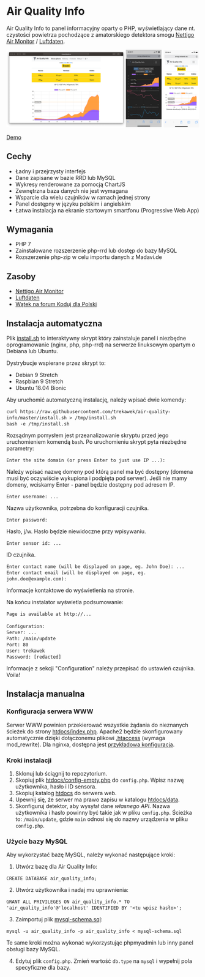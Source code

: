 # Air Quality Info

Air Quality Info to panel informacyjny oparty o PHP, wyświetlający dane nt. czystości powietrza pochodzące z amatorskiego detektora smogu [Nettigo Air Monitor](https://easyeda.com/nettigo/Nettigo-Air-Monitor) / [Luftdaten](https://luftdaten.info/en/construction-manual/).

![Screenshot](img/screenshot-pl.png)

[Demo](http://smog.rekawek.eu/)

## Cechy

* Ładny i przejrzysty interfejs
* Dane zapisane w bazie RRD lub MySQL
* Wykresy renderowane za pomocją ChartJS
* Zewnętrzna baza danych nie jest wymagana
* Wsparcie dla wielu czujników w ramach jednej strony
* Panel dostępny w języku polskim i angielskim
* Łatwa instalacja na ekranie startowym smartfonu (Progressive Web App)

## Wymagania

* PHP 7
* Zainstalowane rozszerzenie php-rrd lub dostęp do bazy MySQL
* Rozszerzenie php-zip w celu importu danych z Madavi.de

## Zasoby

* [Nettigo Air Monitor](https://easyeda.com/nettigo/Nettigo-Air-Monitor/)
* [Luftdaten](https://luftdaten.info/en/construction-manual/)
* [Wątek na forum Koduj dla Polski](https://forum.kodujdlapolski.pl/t/strona-informacyjna-dla-czujnika-luftdaten/3217/35)

## Instalacja automatyczna

Plik [install.sh](install.sh) to interaktywny skrypt który zainstaluje panel i niezbędne oprogramowanie (nginx, php, php-rrd) na serwerze linuksowym opartym o Debiana lub Ubuntu.

Dystrybucje wspierane przez skrypt to:

* Debian 9 Stretch
* Raspbian 9 Stretch
* Ubuntu 18.04 Bionic

Aby uruchomić automatyczną instalację, należy wpisać dwie komendy:

```
curl https://raw.githubusercontent.com/trekawek/air-quality-info/master/install.sh > /tmp/install.sh
bash -e /tmp/install.sh
```

Rozsądnym pomysłem jest przeanalizowanie skryptu przed jego uruchomieniem komendą `bash`. Po uruchomieniu skrypt pyta niezbędne parametry:

```
Enter the site domain (or press Enter to just use IP ...):
```
Należy wpisać nazwę domeny pod którą panel ma być dostępny (domena musi być oczywiście wykupiona i podpięta pod serwer). Jeśli nie mamy domeny, wciskamy Enter - panel będzie dostępny pod adresem IP.

```
Enter username: ...
```
Nazwa użytkownika, potrzebna do konfiguracji czujnika.

```
Enter password:
```
Hasło, j/w. Hasło będzie niewidoczne przy wpisywaniu.

```
Enter sensor id: ...
```
ID czujnika.

```
Enter contact name (will be displayed on page, eg. John Doe): ...
Enter contact email (will be displayed on page, eg. john.doe@example.com):
```
Informacje kontaktowe do wyświetlenia na stronie.

Na końcu instalator wyświetla podsumowanie:
```
Page is available at http://...

Configuration:
Server: ...
Path: /main/update
Port: 80
User: trekawek
Password: [redacted]
```

Informacje z sekcji "Configuration" należy przepisać do ustawień czujnika. Voila!

## Instalacja manualna

### Konfiguracja serwera WWW

Serwer WWW powinien przekierować wszystkie żądania do nieznanych ścieżek do strony [htdocs/index.php](src/htdocs/index.php). Apache2 będzie skonfigurowany automatycznie dzięki dołączonemu plikowi [.htaccess](src/htdocs/.htaccess) (wymaga mod_rewrite). Dla nginxa, dostępna jest [przykładowa konfiguracja](docs/sample-nginx.conf).

### Kroki instalacji

1. Sklonuj lub ściągnij to repozytorium.
2. Skopiuj plik [htdocs/config-empty.php](src/htdocs/config-empty.php) do `config.php`. Wpisz nazwę użytkownika, hasło i ID sensora.
3. Skopiuj katalog [htdocs](src/htdocs) do serwera web.
4. Upewnij się, że serwer ma prawo zapisu w katalogu [htdocs/data](src/htdocs/data).
5. Skonfiguruj detektor, aby wysyłał dane *własnego API*. Nazwa użytkownika i hasło powinny być takie jak w pliku `config.php`. Ścieżka to: `/main/update`, gdzie `main` odnosi się do nazwy urządzenia w pliku `config.php`.

### Użycie bazy MySQL

Aby wykorzystać bazę MySQL, należy wykonać następujące kroki:

1. Utwórz bazę dla Air Quality Info:
```
CREATE DATABASE air_quality_info;
```
2. Utwórz użytkownika i nadaj mu uprawnienia:
```
GRANT ALL PRIVILEGES ON air_quality_info.* TO 'air_quality_info'@'localhost' IDENTIFIED BY '<tu wpisz hasło>';
```
3. Zaimportuj plik [mysql-schema.sql](src/mysql-schema.sql):
```
mysql -u air_quality_info -p air_quality_info < mysql-schema.sql
```
Te same kroki można wykonać wykorzystując phpmyadmin lub inny panel obsługi bazy MySQL.

4. Edytuj plik `config.php`. Zmień wartość `db.type` na `mysql` i wypełnij pola specyficzne dla bazy.